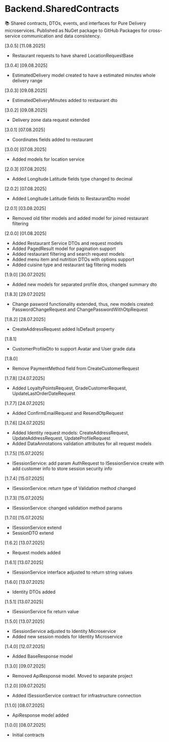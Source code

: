 # Backend.SharedContracts
📚 Shared contracts, DTOs, events, and interfaces for Pure Delivery microservices. Published as NuGet package to GitHub Packages for cross-service communication and data consistency.

[3.0.5] [11.08.2025]
- Restaurant requests to have shared LocationRequestBase

[3.0.4] [09.08.2025]
- EstimatedDelivery model created to have a estimated minutes whole delivery range

[3.0.3] [09.08.2025]
- EstimatedDeliveryMinutes added to restaurant dto

[3.0.2] [09.08.2025]
- Delivery zone data request extended

[3.0.1] [07.08.2025]
- Coordinates fields added to restaurant

[3.0.0] [07.08.2025]
- Added models for location service

[2.0.3] [07.08.2025]
- Added Longitude Latitude fields type changed to decimal

[2.0.2] [07.08.2025]
- Added Longitude Latitude fields to RestaurantDto model

[2.0.1] [03.08.2025]
- Removed old filter models and added model for joined restaurant filtering

[2.0.0] [01.08.2025]
- Added Restaurant Service DTOs and request models
- Added PagedResult<T> model for pagination support
- Added restaurant filtering and search request models
- Added menu item and nutrition DTOs with options support
- Added cuisine type and restaurant tag filtering models

[1.9.0] [30.07.2025]
- Added new models for separated profile dtos, changed summary dto

[1.8.3] [29.07.2025]
- Change pasword functionality extended, thus, new models created: PasswordChangeRequest and ChangePasswordWithOtpRequest

[1.8.2] [28.07.2025]
- CreateAddressRequest added IsDefault property

[1.8.1] 
- CustomerProfileDto to support Avatar and User grade data

[1.8.0] 
- Remove PaymentMethod field from CreateCustomerRequest

[1.7.8] [24.07.2025]
- Added LoyaltyPointsRequest, GradeCustomerRequest, UpdateLastOrderDateRequest

[1.7.7] [24.07.2025]
- Added ConfirmEmailRequest and ResendOtpRequest

[1.7.6] [24.07.2025]
- Added Identity request models: CreateAddressRequest, UpdateAddressRequest, UpdateProfileRequest
- Added DataAnnotations validation attributes for all request models

[1.7.5] [15.07.2025]
- ISessionService: add param AuthRequest to ISessionService create with add customer info to store session security info

[1.7.4] [15.07.2025]
- ISessionService: return type of Validation method changed

[1.7.3] [15.07.2025]
- ISessionService: changed validation method params

[1.7.0] [15.07.2025]
- ISessionService extend
- SessionDTO extend

[1.6.2] [13.07.2025]
- Request models added

[1.6.1] [13.07.2025]
- ISessionService interface adjusted to return string values 

[1.6.0] [13.07.2025]
- Identity DTOs added

[1.5.1] [13.07.2025]
- ISessionService fix return value

[1.5.0] [13.07.2025]
- ISessionService adjusted to Identity Microservice
- Added new session models for Identity Microservice

[1.4.0] [12.07.2025]
- Added BaseResponse model

[1.3.0] [09.07.2025]
- Removed ApiResponse model. Moved to separate project

[1.2.0] [09.07.2025]
- Added ISessionService contract for infrastructure connection

[1.1.0] [08.07.2025]
- ApiResponse model added

[1.0.0] [08.07.2025]
- Initial contracts